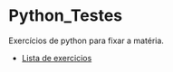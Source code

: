 # Python_Testes
Exercícios de python para fixar a matéria.
* [Lista de exercicios](https://wiki.python.org.br/ListaDeExercicios)
